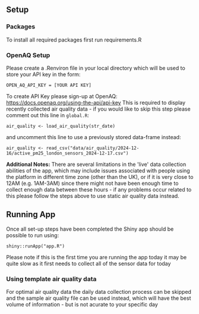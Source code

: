 
## Setup

### Packages
To install all required packages first run requirements.R

### OpenAQ Setup
Please create a .Renviron file in your local directory which will be used to store your API key in the form:

```
OPEN_AQ_API_KEY = [YOUR API KEY]
```

To create API Key please sign-up at OpenAQ: https://docs.openaq.org/using-the-api/api-key
This is required to display recently collected air quality data - if you would like to skip this step please comment out this line in `global.R`:
```
air_quality <- load_air_quality(str_date)
```

and uncomment this line to use a previously stored data-frame instead:
```
air_quality <- read_csv("data/air_quality/2024-12-16/active_pm25_london_sensors_2024-12-17.csv")
```

**Additional Notes:** There are several limitations in the 'live' data collection abilities of the app, which may include issues associated with people using the platform in different time zone (other than the UK), or if it is very close to 12AM (e.g. 1AM-3AM) since there might not have been enough time to collect enough data between these hours - if any problems occur related to this please follow the steps above to use static air quality data instead.

## Running App
Once all set-up steps have been completed the Shiny app should be possible to run using:

```
shiny::runApp("app.R")
```

Please note if this is the first time you are running the app today it may be quite slow as it first needs to collect all of the sensor data for today 

### Using template air quality data
For optimal air quality data the daily data collection process can be skipped and the sample air quality file can be used instead, which will have the best volume of information - but is not acurate to your specific day 
